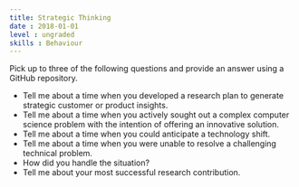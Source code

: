 ```yaml
---
title: Strategic Thinking
date : 2018-01-01
level : ungraded
skills : Behaviour
---
```

Pick up to three of the following questions and provide an answer using a GitHub repository.

- Tell me about a time when you developed a research plan to generate strategic customer or product insights.
- Tell me about a time when you actively sought out a complex computer science problem with the intention of offering an innovative solution.
- Tell me about a time when you could anticipate a technology shift.
- Tell me about a time when you were unable to resolve a challenging technical problem.
 - How did you handle the situation?
- Tell me about your most successful research contribution.

